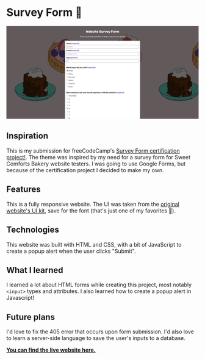# Survey Form 📝
![Demo image](image.png)

## Inspiration
This is my submission for freeCodeCamp's [Survey Form certification project!](https://www.freecodecamp.org/learn/2022/responsive-web-design/build-a-survey-form-project/build-a-survey-form). The theme was inspired by my need for a survey form for Sweet Comforts Bakery website testers. I was going to use Google Forms, but because of the certification project I decided to make my own.

## Features
This is a fully responsive website. The UI was taken from the [original website's UI kit](https://www.figma.com/file/dlOTyhKuJRPiPpvfZjy7lr/SCB's-Website?type=design&node-id=3%3A2&mode=design&t=t3wYxzvDPk8I8Jdp-1), save for the font (that's just one of my favorites 🙂).

## Technologies
This website was built with HTML and CSS, with a bit of JavaScript to create a popup alert when the user clicks "Submit".

## What I learned
I learned a lot about HTML forms while creating this project, most notably `<input>` types and attributes. I also learned how to create a popup alert in Javascript!

## Future plans
I'd love to fix the 405 error that occurs upon form submission. I'd also love to learn a server-side language to save the user's inputs to a database.

**[You can find the live website here.](https://firebreather65.github.io/fcc-survey-form/)**